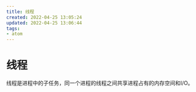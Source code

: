 ```yaml
---
title: 线程
created: 2022-04-25 13:05:24
updated: 2022-04-25 13:06:44
tags: 
- atom
---
```

# 线程

线程是进程中的子任务，同一个进程的线程之间共享进程占有的内存空间和I/O。